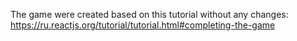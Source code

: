 The game were created based on this tutorial without any changes:
https://ru.reactjs.org/tutorial/tutorial.html#completing-the-game
